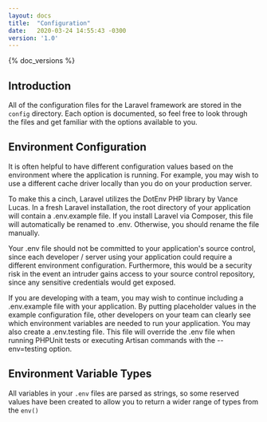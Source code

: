 ```yaml
---
layout: docs
title:  "Configuration"
date:   2020-03-24 14:55:43 -0300
version: '1.0'
---
```

{% doc_versions %}

## Introduction

All of the configuration files for the Laravel framework are stored in the `config` directory. Each option is documented, so feel free to look through the files and get familiar with the options available to you.

## Environment Configuration

It is often helpful to have different configuration values based on the environment where the application is running. For example, you may wish to use a different cache driver locally than you do on your production server.

To make this a cinch, Laravel utilizes the DotEnv PHP library by Vance Lucas. In a fresh Laravel installation, the root directory of your application will contain a .env.example file. If you install Laravel via Composer, this file will automatically be renamed to .env. Otherwise, you should rename the file manually.

Your .env file should not be committed to your application's source control, since each developer / server using your application could require a different environment configuration. Furthermore, this would be a security risk in the event an intruder gains access to your source control repository, since any sensitive credentials would get exposed.

If you are developing with a team, you may wish to continue including a .env.example file with your application. By putting placeholder values in the example configuration file, other developers on your team can clearly see which environment variables are needed to run your application. You may also create a .env.testing file. This file will override the .env file when running PHPUnit tests or executing Artisan commands with the --env=testing option.

## Environment Variable Types

All variables in your `.env` files are parsed as strings, so some reserved values have been created to allow you to return a wider range of types from the `env()`
